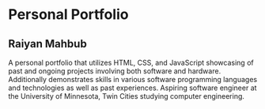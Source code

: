 

# Personal Portfolio

## Raiyan Mahbub

A personal portfolio that utilizes HTML, CSS, and JavaScript showcasing of past and ongoing projects involving both software and hardware. Additionally demonstrates skills in various software programming languages and technologies as well as past experiences. Aspiring software engineer at the University of Minnesota, Twin Cities studying computer engineering.
